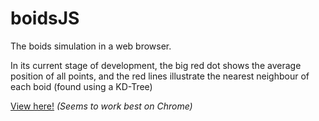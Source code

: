 # boidsJS

The boids simulation in a web browser.

In its current stage of development, the big red dot shows the average position of all points, and the red lines illustrate the nearest neighbour of each boid (found using a KD-Tree)

[View here!](https://jams2.github.io/boidsJS)
*(Seems to work best on Chrome)*

